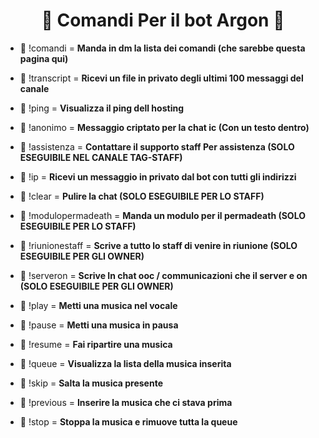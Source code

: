 <h1 align="center">🤖 Comandi Per il bot Argon 🤖</h1>

- 🤖 !comandi = **Manda in dm la lista dei comandi (che sarebbe questa pagina qui)**

- 🤖 !transcript = **Ricevi un file in privato degli ultimi 100 messaggi del canale**

- 🤖 !ping = **Visualizza il ping dell hosting**

- 🤖 !anonimo = **Messaggio criptato per la chat ic (Con un testo dentro)**

- 🤖 !assistenza = **Contattare il supporto staff Per assistenza (SOLO ESEGUIBILE NEL CANALE TAG-STAFF)**

- 🤖 !ip = **Ricevi un messaggio in privato dal bot con tutti gli indirizzi**

- 🤖 !clear = **Pulire la chat (SOLO ESEGUIBILE PER LO STAFF)**

- 🤖 !modulopermadeath = **Manda un modulo per il permadeath (SOLO ESEGUIBILE PER LO STAFF)**

- 🤖 !riunionestaff = **Scrive a tutto lo staff di venire in riunione (SOLO ESEGUIBILE PER GLI OWNER)**

- 🤖 !serveron = **Scrive In chat ooc / communicazioni che il server e on (SOLO ESEGUIBILE PER GLI OWNER)**

- 🤖 !play = **Metti una musica nel vocale**

- 🤖 !pause = **Metti una musica in pausa**

- 🤖 !resume = **Fai ripartire una musica**

- 🤖 !queue = **Visualizza la lista della musica inserita**

- 🤖 !skip = **Salta la musica presente**

- 🤖 !previous = **Inserire la musica che ci stava prima**

- 🤖 !stop = **Stoppa la musica e rimuove tutta la queue**
